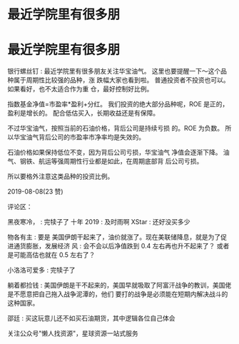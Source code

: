 # 最近学院里有很多朋

# 最近学院里有很多朋

银行螺丝钉 : 最近学院里有很多朋友关注华宝油气。 这里也要提醒一下～这个品种属于周期性比较强的品种，涨 跌幅大家也看到啦。 普通投资者不投资也可以。如果看好，也不太适合作为重 仓，最好控制好比例。

指数基金净值=市盈率*盈利+分红。 我们投资的绝大部分品种呢，ROE 是正的，盈利是增长的。 配合低估买入，长期收益还是有保障。

不过华宝油气，按照当前的石油价格，背后公司是持续亏损 的。ROE 为负数。 所以华宝油气背后公司的市盈率市净率均是失效的。

石油价格如果保持低位不变，因为背后公司亏损，华宝油气 净值会逐渐下降。 油气、钢铁、航运等强周期性行业都是如此，在周期底部背 后公司亏损。

所以要格外注意这类品种的投资比例。

2019-08-08(23 赞)

评论区：

黑夜寒冷， : 完犊子了 十年 2019 : 及时雨啊 XStar : 还好没买多少

物各有主 : 要是 美国伊朗干起来了，油价就涨了。现在美联储降息，就是为了促进通货膨胀，发展经济 风 : 会不会以后净值跌到 0.4 左右再也升不起来了？ 或者是可能高估也就在 0.5 左右了？

小洛洛可爱多 : 完犊子了

躺着都捡钱 : 美国伊朗是干不起来的，美国早就吸取了阿富汗战争的教训，美国佬是不愿意把自己拖入战争泥潭的，他们 要打的战争是必须能在短期内解决战斗的这种国家。

邵廷 : 买这玩意儿还不如买石油期货，其中逻辑各位自己体会

关注公众号"懒人找资源"，星球资源一站式服务